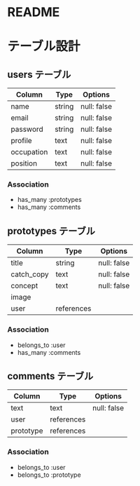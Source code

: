# README

# テーブル設計

## users テーブル

| Column       | Type   | Options     |
| ------------ | ------ | ----------- |
| name         | string | null: false |
| email        | string | null: false |
| password     | string | null: false |
| profile      | text   | null: false |
| occupation   | text   | null: false |
| position     | text   | null: false |

### Association

- has_many :prototypes
- has_many :comments

## prototypes テーブル

| Column       | Type       | Options     |
| ------------ | ---------- | ----------- |
| title        | string     | null: false |
| catch_copy   | text       | null: false |
| concept      | text       | null: false |
| image        |            |             |
| user         | references |             |

### Association

- belongs_to :user
- has_many :comments

## comments テーブル

| Column      | Type       | Options     |
| ----------- | ---------- | ----------- |
| text        | text       | null: false |
| user        | references |             |
| prototype   | references |             |

### Association

- belongs_to :user
- belongs_to :prototype